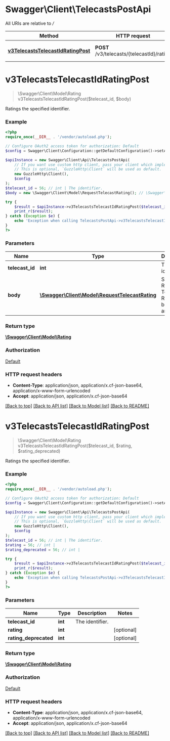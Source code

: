 # Swagger\Client\TelecastsPostApi

All URIs are relative to */*

Method | HTTP request | Description
------------- | ------------- | -------------
[**v3TelecastsTelecastIdRatingPost**](TelecastsPostApi.md#v3telecaststelecastidratingpost) | **POST** /v3/telecasts/{telecastId}/rating | Ratings the specified identifier.

# **v3TelecastsTelecastIdRatingPost**
> \Swagger\Client\Model\Rating v3TelecastsTelecastIdRatingPost($telecast_id, $body)

Ratings the specified identifier.

### Example
```php
<?php
require_once(__DIR__ . '/vendor/autoload.php');

// Configure OAuth2 access token for authorization: Default
$config = Swagger\Client\Configuration::getDefaultConfiguration()->setAccessToken('YOUR_ACCESS_TOKEN');

$apiInstance = new Swagger\Client\Api\TelecastsPostApi(
    // If you want use custom http client, pass your client which implements `GuzzleHttp\ClientInterface`.
    // This is optional, `GuzzleHttp\Client` will be used as default.
    new GuzzleHttp\Client(),
    $config
);
$telecast_id = 56; // int | The identifier.
$body = new \Swagger\Client\Model\RequestTelecastRating(); // \Swagger\Client\Model\RequestTelecastRating | Sets the Rating for a Telecast. Range between 1 and 5.

try {
    $result = $apiInstance->v3TelecastsTelecastIdRatingPost($telecast_id, $body);
    print_r($result);
} catch (Exception $e) {
    echo 'Exception when calling TelecastsPostApi->v3TelecastsTelecastIdRatingPost: ', $e->getMessage(), PHP_EOL;
}
?>
```

### Parameters

Name | Type | Description  | Notes
------------- | ------------- | ------------- | -------------
 **telecast_id** | **int**| The identifier. |
 **body** | [**\Swagger\Client\Model\RequestTelecastRating**](../Model/RequestTelecastRating.md)| Sets the Rating for a Telecast. Range between 1 and 5. | [optional]

### Return type

[**\Swagger\Client\Model\Rating**](../Model/Rating.md)

### Authorization

[Default](../../README.md#Default)

### HTTP request headers

 - **Content-Type**: application/json, application/x.cf-json-base64, application/x-www-form-urlencoded
 - **Accept**: application/json, application/x.cf-json-base64

[[Back to top]](#) [[Back to API list]](../../README.md#documentation-for-api-endpoints) [[Back to Model list]](../../README.md#documentation-for-models) [[Back to README]](../../README.md)

# **v3TelecastsTelecastIdRatingPost**
> \Swagger\Client\Model\Rating v3TelecastsTelecastIdRatingPost($telecast_id, $rating, $rating_deprecated)

Ratings the specified identifier.

### Example
```php
<?php
require_once(__DIR__ . '/vendor/autoload.php');

// Configure OAuth2 access token for authorization: Default
$config = Swagger\Client\Configuration::getDefaultConfiguration()->setAccessToken('YOUR_ACCESS_TOKEN');

$apiInstance = new Swagger\Client\Api\TelecastsPostApi(
    // If you want use custom http client, pass your client which implements `GuzzleHttp\ClientInterface`.
    // This is optional, `GuzzleHttp\Client` will be used as default.
    new GuzzleHttp\Client(),
    $config
);
$telecast_id = 56; // int | The identifier.
$rating = 56; // int | 
$rating_deprecated = 56; // int | 

try {
    $result = $apiInstance->v3TelecastsTelecastIdRatingPost($telecast_id, $rating, $rating_deprecated);
    print_r($result);
} catch (Exception $e) {
    echo 'Exception when calling TelecastsPostApi->v3TelecastsTelecastIdRatingPost: ', $e->getMessage(), PHP_EOL;
}
?>
```

### Parameters

Name | Type | Description  | Notes
------------- | ------------- | ------------- | -------------
 **telecast_id** | **int**| The identifier. |
 **rating** | **int**|  | [optional]
 **rating_deprecated** | **int**|  | [optional]

### Return type

[**\Swagger\Client\Model\Rating**](../Model/Rating.md)

### Authorization

[Default](../../README.md#Default)

### HTTP request headers

 - **Content-Type**: application/json, application/x.cf-json-base64, application/x-www-form-urlencoded
 - **Accept**: application/json, application/x.cf-json-base64

[[Back to top]](#) [[Back to API list]](../../README.md#documentation-for-api-endpoints) [[Back to Model list]](../../README.md#documentation-for-models) [[Back to README]](../../README.md)

